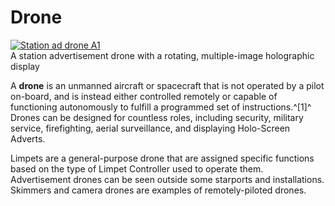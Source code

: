 # Drone
[![Station ad drone A1](https://static.wikia.nocookie.net/elite-dangerous/images/6/61/Station_ad_drone_A1.png/revision/latest/scale-to-width-down/300?cb=20180202051051)](https://static.wikia.nocookie.net/elite-dangerous/images/6/61/Station_ad_drone_A1.png/revision/latest?cb=20180202051051) 	 		 			 		 		 		 			
A station advertisement drone with a rotating, multiple-image holographic display
 		 	 

A **drone** is an unmanned aircraft or spacecraft that is not operated by a pilot on-board, and is instead either controlled remotely or capable of functioning autonomously to fulfill a programmed set of instructions.^[1]^ Drones can be designed for countless roles, including security, military service, firefighting, aerial surveillance, and displaying Holo-Screen Adverts.

Limpets are a general-purpose drone that are assigned specific functions based on the type of Limpet Controller used to operate them. Advertisement drones can be seen outside some starports and installations. Skimmers and camera drones are examples of remotely-piloted drones.